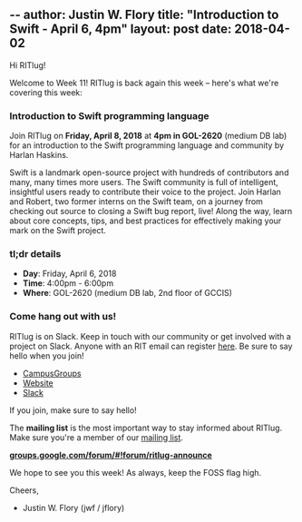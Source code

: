 --
author: Justin W. Flory
title: "Introduction to Swift - April 6, 4pm"
layout: post
date: 2018-04-02
---

Hi RITlug!

Welcome to Week 11! RITlug is back again this week – here's what we're covering
this week:


### Introduction to Swift programming language

Join RITlug on **Friday, April 8, 2018** at **4pm in GOL-2620** (medium DB lab)
for an introduction to the Swift programming language and community by Harlan
Haskins.

Swift is a landmark open-source project with hundreds of contributors and many,
many times more users. The Swift community is full of intelligent, insightful
users ready to contribute their voice to the project. Join Harlan and Robert,
two former interns on the Swift team, on a journey from checking out source to
closing a Swift bug report, live! Along the way, learn about core concepts,
tips, and best practices for effectively making your mark on the Swift project.


### tl;dr details

* **Day**: Friday, April 6, 2018
* **Time**: 4:00pm - 6:00pm
* **Where**: GOL-2620 (medium DB lab, 2nd floor of GCCIS)


### Come hang out with us!

RITlug is on Slack. Keep in touch with our community or get involved with a
project on Slack. Anyone with an RIT email can register
[here](https://rit-lug.slack.com/signup "Join the RITlug Slack"). Be sure to say
hello when you join!

* [CampusGroups](https://campusgroups.rit.edu/student_community?club_id=16071 "
RITlug on CampusGroups")
* [Website](http://ritlug.com "RIT Linux Users Group website")
* [Slack](https://rit-lug.slack.com/signup "Join the RITlug Slack")

If you join, make sure to say hello!

The **mailing list** is the most important way to stay informed about RITlug.
Make sure you're a member of our [mailing
list](https://groups.google.com/forum/#!forum/ritlug-announce "RITlug mailing
list - Google Groups").

**[groups.google.com/forum/#!forum/ritlug-announce](https://groups.google.com/forum/#!forum/ritlug-announce "RITlug mailing list - Google Groups")**

We hope to see you this week! As always, keep the FOSS flag high.

Cheers,
- Justin W. Flory (jwf / jflory)

